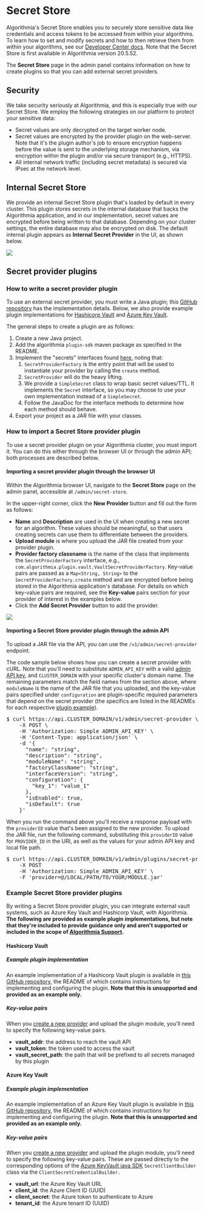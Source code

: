 # Secret Store

Algorithmia's Secret Store enables you to securely store sensitive data like credentials and access tokens to be accessed from within your algorithms. To learn how to set and modify secrets and how to then retrieve them from within your algorithms, see our [Developer Center docs](https://algorithmia.com/developers/platform/algorithm-secrets). Note that the Secret Store is first available in Algorithmia version 20.5.52.

The **Secret Store** page in the admin panel contains information on how to create plugins so that you can add external secret providers.

## Security

We take security seriously at Algorithmia, and this is especially true with our Secret Store. We employ the following strategies on our platform to protect your sensitive data:

*   Secret values are only decrypted on the target worker node.
*   Secret values are encrypted by the provider plugin on the web-server. Note that it's the plugin author's job to ensure encryption happens before the value is sent to the underlying storage mechanism, via encryption within the plugin and/or via secure transport (e.g., HTTPS).
*   All internal network traffic (including secret metadata) is secured via IPsec at the network level.

## Internal Secret Store

We provide an internal Secret Store plugin that's loaded by default in every cluster. This plugin stores secrets in the internal database that backs the Algorithmia application, and in our implementation, secret values are encrypted before being written to that database. Depending on your cluster settings, the entire database may also be encrypted on disk. The default internal plugin appears as **Internal Secret Provider** in the UI, as shown below.

![]({{site.url}}/developers/images/post_images/algo-images-admin/algo-1623877064419.png)

## Secret provider plugins

### How to write a secret provider plugin

To use an external secret provider, you must write a Java plugin; this [GitHub repository](https://github.com/algorithmiaio/plugin-sdk) has the implementation details. Below, we also provide example plugin implementations for [Hashicorp Vault](#hashicorp-vault) and [Azure Key Vault](#azure-key-vault).

The general steps to create a plugin are as follows:

1.  Create a new Java project.
2.  Add the algorithmia `plugin-sdk` maven package as specified in the README.
3.  Implement the "secrets" interfaces found [here](https://github.com/algorithmiaio/plugin-sdk/tree/master/src/main/java/com/algorithmia/sdk/plugin/secrets), noting that:
    1.  `SecretProviderFactory` is the entry point that will be used to instantiate your provider by calling the `create` method.
    2.  `SecretProvider` will do the heavy lifting.
    3.  We provide a `SimpleSecret` class to wrap basic secret values/TTL. It implements the `Secret` interface, so you may choose to use your own implementation instead of a `SimpleSecret`.
    4.  Follow the JavaDoc for the interface methods to determine how each method should behave.
4.  Export your project as a JAR file with your classes.

### How to import a Secret Store provider plugin

To use a secret provider plugin on your Algorithmia cluster, you must import it. You can do this either through the browser UI or through the admin API; both processes are described below.

#### Importing a secret provider plugin through the browser UI

Within the Algorithmia browser UI, navigate to the **Secret Store** page on the admin panel, accessible at `/admin/secret-store`.

In the upper-right corner, click the **New Provider** button and fill out the form as follows:

*   **Name** and **Description** are used in the UI when creating a new secret for an algorithm. These values should be meaningful, so that users creating secrets can use them to differentiate between the providers.
*   **Upload module** is where you upload the JAR file created from your provider plugin.
*   **Provider factory classname** is the name of the class that implements the `SecretProviderFactory` interface, e.g., `com.algorithmia.plugin.vault.VaultSecretProviderFactory`. Key-value pairs are passed as a `Map<String, String>` to the `SecretProviderFactory.create` method and are encrypted before being stored in the Algorithmia application's database. For details on which key-value pairs are required, see the **Key-value** pairs section for your provider of interest in the examples below.
*   Click the **Add Secret Provider** button to add the provider.

![]({{site.url}}/developers/images/post_images/algo-images-admin/algo-1624998443467.png)

#### Importing a Secret Store provider plugin through the admin API

To upload a JAR file via the API, you can use the `/v1/admin/secret-provider` endpoint.

The code sample below shows how you can create a secret provider with cURL. Note that you'll need to substitute `ADMIN_API_KEY` with a valid [admin API key](https://algorithmia.com/developers/platform/customizing-api-keys#admin-api-keys), and `CLUSTER_DOMAIN` with your specific cluster's domain name. The remaining parameters match the field names from the section above, where `moduleName` is the name of the JAR file that you uploaded, and the key-value pairs specified under `configuration` are plugin-specific required parameters that depend on the secret provider (the specifics are listed in the READMEs for each respective [plugin example](#example-plugin-implementations)).

<div class="syn-code-block">

<pre class="code_snippet">$ curl https://api.CLUSTER_DOMAIN/v1/admin/secret-provider \
    -X POST \
    -H 'Authorization: Simple ADMIN_API_KEY' \
    -H 'Content-Type: application/json' \
    -d '{
      "name": "string",
      "description": "string",
      "moduleName": "string",
      "factoryClassName": "string",
      "interfaceVersion": "string",
      "configuration": {
        "key_1": "value_1"
      },
      "isEnabled": true,
      "isDefault": true
    }'
</pre>

</div>

When you run the command above you'll receive a response payload with the `providerID` value that's been assigned to the new provider. To upload the JAR file, run the following command, substituting this `providerID` value for `PROVIDER_ID` in the URI, as well as the values for your admin API key and local file path.

<div class="syn-code-block">

<pre class="code_snippet">$ curl https://api.CLUSTER_DOMAIN/v1/admin/plugins/secret-provider/PROVIDER_ID
    -X POST
    -H 'Authorization: Simple ADMIN_API_KEY' \
    -F 'provider=@/LOCAL/PATH/TO/YOUR/MODULE.jar'
</pre>

</div>

### Example Secret Store provider plugins

By writing a Secret Store provider plugin, you can integrate external vault systems, such as Azure Key Vault and Hashicorp Vault, with Algorithmia. **The following are provided as example plugin implementations, but note that they're included to provide guidance only and aren't supported or included in the scope of [Algorithmia Support](https://algorithmia.com/developers/support).**

#### Hashicorp Vault

##### Example plugin implementation

An example implementation of a Hashicorp Vault plugin is available in [this GitHub repository](https://github.com/algorithmiaio/secret-store-provider-vault), the README of which contains instructions for implementing and configuring the plugin. **Note that this is unsupported and provided as an example only.**

##### Key-value pairs

When you [create a new provider](#how-to-import-a-secret-provider-plugin) and upload the plugin module, you'll need to specify the following key-value pairs.

*   **vault_addr**: the address to reach the vault API
*   **vault_token**: the token used to access the vault
*   **vault_secret_path**: the path that will be prefixed to all secrets managed by this plugin

#### Azure Key Vault

##### Example plugin implementation

An example implementation of an Azure Key Vault plugin is available in [this GitHub repository](https://github.com/algorithmiaio/secret-store-provider-azure-key-vault), the README of which contains instructions for implementing and configuring the plugin. **Note that this is unsupported and provided as an example only.**

##### Key-value pairs

When you [create a new provider](#how-to-import-a-secret-provider-plugin) and upload the plugin module, you'll need to specify the following key-value pairs. These are passed directly to the corresponding options of the [Azure KeyVault java SDK](https://docs.microsoft.com/en-us/azure/key-vault/secrets/quick-create-java?tabs=azure-cli#authenticate-and-create-a-clientr) `SecretClientBuilder` class via the `ClientSecretCredentialBuilder.`

*   **vault_url**: the Azure Key Vault URL
*   **client_id**: the Azure Client ID (UUID)
*   **client_secret**: the Azure token to authenticate to Azure
*   **tenant_id**: the Azure tenant ID (UUID)